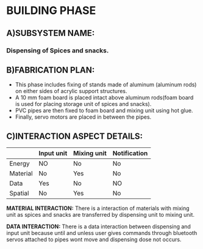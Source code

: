 # BUILDING PHASE

## A)SUBSYSTEM NAME:
 ### Dispensing of Spices and snacks.

## B)FABRICATION PLAN:
* This phase includes fixing of stands made of aluminum (aluminum rods) on either sides of acrylic support structures.
* A 10 mm foam board is placed intact above aluminum rods(foam board is used for placing storage unit of spices and snacks).
* PVC pipes are then fixed to foam board and mixing unit using hot glue. 
* Finally, servo motors are placed in between the pipes. 

## C)INTERACTION ASPECT DETAILS:
||Input unit|Mixing unit|Notification|
|--|--|--|--|
|Energy|NO|No|No|
|Material|No|Yes|No|
|Data|Yes|No|NO|
|Spatial|No|Yes|No|

**MATERIAL INTERACTION:** There is a interaction of materials with mixing unit as spices and snacks are transferred by dispensing unit to mixing unit.

**DATA INTERACTION:** There is a data interaction between dispensing and input unit because until and unless user gives commands through bluetooth servos attached to pipes wont move and dispensing dose not occurs.


